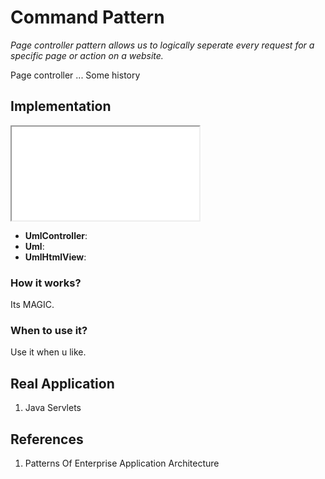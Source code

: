 # Command Pattern

*Page controller pattern allows us to logically seperate every request for a specific page or action on a website.*

Page controller ... Some history

## Implementation 

<iframe src="uml/pageController"></iframe>

* **UmlController**:
* **Uml**:
* **UmlHtmlView**:

### How it works?

Its MAGIC.

### When to use it?

Use it when u like.

## Real Application

1. Java Servlets 

## References

1. Patterns Of Enterprise Application Architecture
